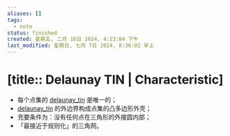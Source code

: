 ```yaml
---
aliases: []
tags:
  - note
status: finished
created: 星期五, 二月 16日 2024, 4:23:04 下午
last_modified: 星期日, 七月 7日 2024, 8:36:02 早上
---
```


# [title:: Delaunay TIN | Characteristic]

- 每个点集的 [delaunay_tin](delaunay_tin.md) 是唯一的；
- [delaunay_tin](delaunay_tin.md) 的外边界构成点集的凸多边形外壳；
- 充要条件为：没有任何点在三角形的外接圆内部；
- 「最接近于规则化」的三角网。
